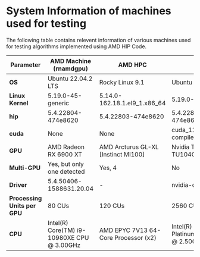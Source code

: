 # System Information of machines used for testing

The following table contains relevent information of various machines used for testing algorithms implemented using AMD HIP Code.

| Parameter     | AMD Machine<br>(rnamdgpu) | AMD HPC           |   AWS             |   Aqua    |
|-----------    |-------------              |---------          |-----------        |-----------|
|**OS**         |Ubuntu 22.04.2 LTS         |Rocky Linux 9.1    |Ubuntu 22.04.2 LTS |RHEL Server 7.6 (Maipo)|
|**Linux Kernel**|5.19.0-45-generic         |5.14.0-162.18.1.el9_1.x86_64|5.19.0-1027-aws|3.10.0-957.el7.x86_64|
|**hip**        |5.4.22804-474e8620         |5.4.22803-474e8620 |5.4.22804-474e8620 |None       |
|**cuda**       |None                       |None               |cuda_11.5.r11.5<br>compiler.30672275_0|release 10.1<br>V10.1.243|
|**GPU**        |AMD Radeon RX 6900 XT      |AMD Arcturus GL-XL [Instinct MI100]|Nvidia Tesla T4 TU104GL|           |
|**Multi-GPU**  |Yes, but only one detected |Yes, 4             |No                 |           |
|**Driver**     |5.4.50406-1588631.20.04    | -                 |nvidia-driver-530  |           |
|**Processing Units per GPU**|80 CUs        |120 CUs            |2560 CUDA Cores    |           |
|**CPU**        |Intel(R) Core(TM) i9-10980XE CPU @ 3.00GHz|AMD EPYC 7V13 64-Core Processor (x2)|Intel(R) Xeon(R) Platinum 8259CL CPU @ 2.50GHz|Intel(R) Xeon(R) Gold 6248 CPU @ 2.50GHz|
